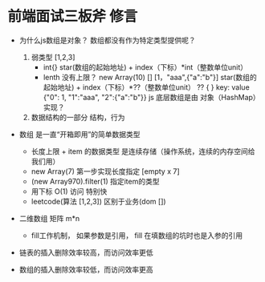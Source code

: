 # 前端面试三板斧  修言

- 为什么js数组是对象？ 数组都没有作为特定类型提供呢？
    1. 弱类型
        [1,2,3]
        - int{} star(数组的起始地址) + index（下标）*int（整数单位unit）
        - lenth 没有上限？ new Array(10)   []
        [1，"aaa",{"a":"b"}] star(数组的起始地址) + index（下标）*??（整数单位unit） ?? {  } key: value {"0": 1, "1":"aaa", "2":{"a":"b"}} 
        js 底层数组是由 对象（HashMap） 实现？
    2. 数据结构的一部分 结构，行为 

- 数组 是一直“开箱即用”的简单数据类型
    - 长度上限 + item 的数据类型 是连续存储（操作系统，连续的内存空间给我们用）
    - new Array(7) 第一步实现长度指定  [empty x 7]
    - (new Array970).filter(1) 指定item的类型
    - 用下标 O(1) 访问 特别快
    - leetcode(算法 [1,2,3]) 区别于业务(dom [])


- 二维数组  矩阵 m*n 
    - fill工作机制， 如果参数是引用， fill 在填数组的坑时也是入参的引用

- 链表的插入删除效率较高，而访问效率更低
- 数组的插入删除效率较低，而访问效率更高